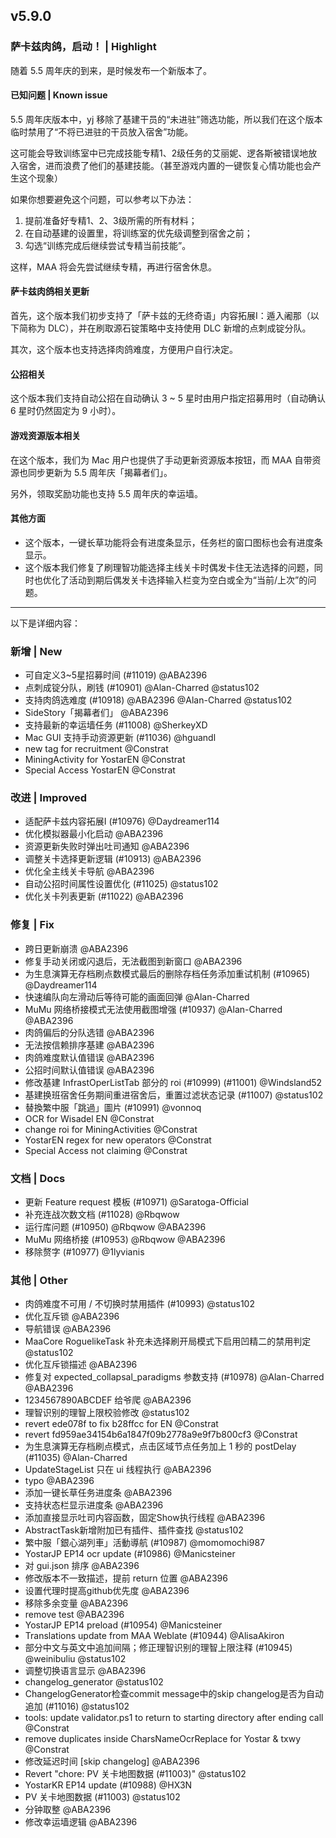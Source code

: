 ## v5.9.0

### 萨卡兹肉鸽，启动！ | Highlight

随着 5.5 周年庆的到来，是时候发布一个新版本了。

#### 已知问题 | Known issue

5.5 周年庆版本中，yj 移除了基建干员的“未进驻”筛选功能，所以我们在这个版本临时禁用了“不将已进驻的干员放入宿舍”功能。

这可能会导致训练室中已完成技能专精1、2级任务的艾丽妮、逻各斯被错误地放入宿舍，进而浪费了他们的基建技能。（甚至游戏内置的一键恢复心情功能也会产生这个现象）

如果你想要避免这个问题，可以参考以下办法：

1. 提前准备好专精1、2、3级所需的所有材料；
2. 在自动基建的设置里，将训练室的优先级调整到宿舍之前；
3. 勾选“训练完成后继续尝试专精当前技能”。

这样，MAA 将会先尝试继续专精，再进行宿舍休息。

#### 萨卡兹肉鸽相关更新

首先，这个版本我们初步支持了「萨卡兹的无终奇语」内容拓展Ⅰ：遁入阇那（以下简称为 DLC），并在刷取源石锭策略中支持使用 DLC 新增的点刺成锭分队。

其次，这个版本也支持选择肉鸽难度，方便用户自行决定。

#### 公招相关

这个版本我们支持自动公招在自动确认 3 ~ 5 星时由用户指定招募用时（自动确认 6 星时仍然固定为 9 小时）。

#### 游戏资源版本相关

在这个版本，我们为 Mac 用户也提供了手动更新资源版本按钮，而 MAA 自带资源也同步更新为 5.5 周年庆「揭幕者们」。

另外，领取奖励功能也支持 5.5 周年庆的幸运墙。

#### 其他方面

* 这个版本，一键长草功能将会有进度条显示，任务栏的窗口图标也会有进度条显示。
* 这个版本我们修复了刷理智功能选择主线关卡时偶发卡住无法选择的问题，同时也优化了活动到期后偶发关卡选择输入栏变为空白或全为“当前/上次”的问题。

----

以下是详细内容：

### 新增 | New

* 可自定义3~5星招募时间 (#11019) @ABA2396
* 点刺成锭分队，刷钱 (#10901) @Alan-Charred @status102
* 支持肉鸽选难度 (#10918) @ABA2396 @Alan-Charred @status102
* SideStory「揭幕者们」 @ABA2396
* 支持最新的幸运墙任务 (#11008) @SherkeyXD
* Mac GUI 支持手动资源更新 (#11036) @hguandl
* new tag for recruitment @Constrat
* MiningActivity for YostarEN @Constrat
* Special Access YostarEN @Constrat

### 改进 | Improved

* 适配萨卡兹内容拓展Ⅰ (#10976) @Daydreamer114
* 优化模拟器最小化启动 @ABA2396
* 资源更新失败时弹出吐司通知 @ABA2396
* 调整关卡选择更新逻辑 (#10913) @ABA2396
* 优化全主线关卡导航 @ABA2396
* 自动公招时间属性设置优化 (#11025) @status102
* 优化关卡列表更新 (#11022) @ABA2396

### 修复 | Fix

* 跨日更新崩溃 @ABA2396
* 修复手动关闭或闪退后，无法截图到新窗口 @ABA2396
* 为生息演算无存档刷点数模式最后的删除存档任务添加重试机制 (#10965) @Daydreamer114
* 快速编队向左滑动后等待可能的画面回弹 @Alan-Charred
* MuMu 网络桥接模式无法使用截图增强 (#10937) @Alan-Charred @ABA2396
* 肉鸽偏后的分队选错 @ABA2396
* 无法按信赖排序基建 @ABA2396
* 肉鸽难度默认值错误 @ABA2396
* 公招时间默认值错误 @ABA2396
* 修改基建 InfrastOperListTab 部分的 roi (#10999) (#11001) @Windsland52
* 基建换班宿舍任务期间重进宿舍后，重置过滤状态记录 (#11007) @status102
* 替換繁中服「跳過」圖片 (#10991) @vonnoq
* OCR for Wisadel EN @Constrat
* change roi for MiningActivities @Constrat
* YostarEN regex for new operators @Constrat
* Special Access not claiming @Constrat

### 文档 | Docs

* 更新 Feature request 模板 (#10971) @Saratoga-Official
* 补充连战次数文档 (#11028) @Rbqwow
* 运行库问题 (#10950) @Rbqwow @ABA2396
* MuMu 网络桥接 (#10953) @Rbqwow @ABA2396
* 移除赘字 (#10977) @1lyvianis

### 其他 | Other

* 肉鸽难度不可用 / 不切换时禁用插件 (#10993) @status102
* 优化互斥锁 @ABA2396
* 导航错误 @ABA2396
* MaaCore RoguelikeTask 补充未选择刷开局模式下启用凹精二的禁用判定 @status102
* 优化互斥锁描述 @ABA2396
* 修复对 expected_collapsal_paradigms 参数支持 (#10978) @Alan-Charred @ABA2396
* 1234567890ABCDEF 给爷爬 @ABA2396
* 理智识别的理智上限校验修改 @status102
* revert ede078f to fix b28ffcc for EN @Constrat
* revert fd959ae34154b6a1847f09b2778a9e9f7b800cf3 @Constrat
* 为生息演算无存档刷点模式，点击区域节点任务加上 1 秒的 postDelay (#11035) @Alan-Charred
* UpdateStageList 只在 ui 线程执行 @ABA2396
* typo @ABA2396
* 添加一键长草任务进度条 @ABA2396
* 支持状态栏显示进度条 @ABA2396
* 添加直接显示吐司内容函数，固定Show执行线程 @ABA2396
* AbstractTask新增附加已有插件、插件查找 @status102
* 繁中服「銀心湖列車」活動導航 (#10987) @momomochi987
* YostarJP EP14 ocr update (#10986) @Manicsteiner
* 对 gui.json 排序 @ABA2396
* 修改版本不一致描述，提前 return 位置 @ABA2396
* 设置代理时提高github优先度 @ABA2396
* 移除多余变量 @ABA2396
* remove test @ABA2396
* YostarJP EP14 preload (#10954) @Manicsteiner
* Translations update from MAA Weblate (#10944) @AlisaAkiron
* 部分中文与英文中追加间隔；修正理智识别的理智上限注释 (#10945) @weinibuliu @status102
* 调整切换语言显示 @ABA2396
* changelog_generator @status102
* ChangelogGenerator检查commit message中的skip changelog是否为自动追加 (#11016) @status102
* tools: update validator.ps1 to return to starting directory after ending call @Constrat
* remove duplicates inside CharsNameOcrReplace for Yostar & txwy @Constrat
* 修改延迟时间 [skip changelog] @ABA2396
* Revert "chore: PV 关卡地图数据 (#11003)" @status102
* YostarKR EP14 update (#10988) @HX3N
* PV 关卡地图数据 (#11003) @status102
* 分钟取整 @ABA2396
* 修改幸运墙逻辑 @ABA2396
